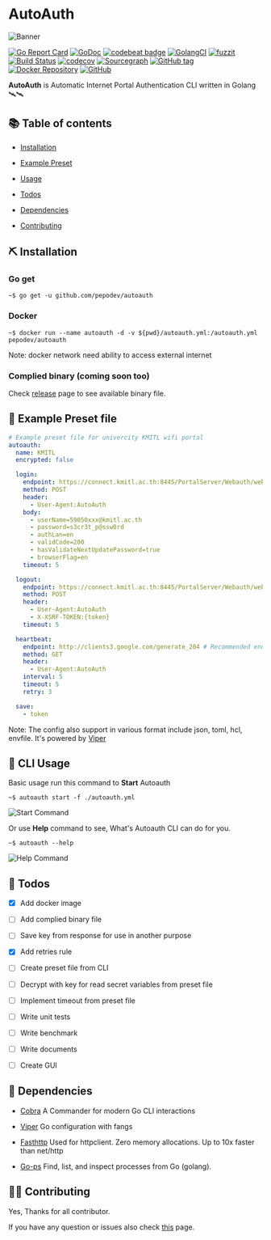 # AutoAuth

![Banner](https://raw.githubusercontent.com/PePoDev/pepodev.github.io/master/doc-assets/autoauth/banner.png)

[![Go Report Card](https://goreportcard.com/badge/github.com/pepodev/autoauth)](https://goreportcard.com/report/github.com/pepodev/autoauth)
[![GoDoc](https://godoc.org/github.com/PePoDev/autoauth?status.svg)](http://godoc.org/github.com/PePoDev/autoauth)
[![codebeat badge](https://codebeat.co/badges/b7d3c2af-ac18-457e-9ff0-4976f11061d3)](https://codebeat.co/projects/github-com-pepodev-autoauth-master)
[![GolangCI](https://golangci.com/badges/github.com/PePoDev/autoauth.svg)](https://golangci.com)
[![fuzzit](https://app.fuzzit.dev/badge?org_id=pepodev-gh)](https://app.fuzzit.dev/orgs/pepodev-gh/dashboard)
[![Build Status](https://travis-ci.com/PePoDev/autoauth.svg?branch=master)](https://travis-ci.com/PePoDev/autoauth)
[![codecov](https://codecov.io/gh/PePoDev/autoauth/branch/master/graph/badge.svg)](https://codecov.io/gh/PePoDev/autoauth)
[![Sourcegraph](https://sourcegraph.com/github.com/PePoDev/autoauth/-/badge.svg)](https://sourcegraph.com/github.com/PePoDev/autoauth?badge)
[![GitHub tag](https://img.shields.io/github/tag/PePoDev/autoauth.svg)](https://github.com/PePoDev/autoauth/releases/latest)
[![Docker Repository](https://img.shields.io/docker/cloud/build/pepodev/autoauth)](https://hub.docker.com/r/pepodev/autoauth)
[![GitHub](https://img.shields.io/github/license/pepodev/autoauth)](https://github.com/PePoDev/autoauth/blob/master/LICENSE)

**AutoAuth** is Automatic Internet Portal Authentication CLI written in Golang 🛰🛰

## 📚 Table of contents

- [Installation](#-installation)

- [Example Preset](#-example-preset-file)

- [Usage](#-cli-usage)

- [Todos](#-todos)

- [Dependencies](#-dependencies)

- [Contributing](#️️-contributing)

## ⛏ Installation

### Go get

```console
~$ go get -u github.com/pepodev/autoauth
```

### Docker

```console
~$ docker run --name autoauth -d -v ${pwd}/autoauth.yml:/autoauth.yml pepodev/autoauth
```

Note: docker network need ability to access external internet

### Complied binary (coming soon too)

Check [release](https://github.com/PePoDev/autoauth/releases) page to see available binary file.

## 📃 Example Preset file

```yml
# Example preset file for univercity KMITL wifi portal
autoauth:
  name: KMITL
  encrypted: false

  login:
    endpoint: https://connect.kmitl.ac.th:8445/PortalServer/Webauth/webAuthAction!login.action
    method: POST
    header:
      - User-Agent:AutoAuth
    body:
      - userName=59050xxx@kmitl.ac.th
      - password=s3cr3t_p@ssw0rd
      - authLan=en
      - validCode=200
      - hasValidateNextUpdatePassword=true
      - browserFlag=en
    timeout: 5

  logout:
    endpoint: https://connect.kmitl.ac.th:8445/PortalServer/Webauth/webAuthAction!logout.action
    method: POST
    header:
      - User-Agent:AutoAuth
      - X-XSRF-TOKEN:{token}
    timeout: 5

  heartbeat:
    endpoint: http://clients3.google.com/generate_204 # Recommended endpoint for heartbeat
    method: GET
    header:
      - User-Agent:AutoAuth
    interval: 5
    timeout: 5
    retry: 3

  save:
    - token
```

Note: The config also support in various format include json, toml, hcl, envfile. It's powered by [Viper](https://github.com/spf13/viper)

## 📕 CLI Usage

Basic usage run this command to **Start** Autoauth

```console
~$ autoauth start -f ./autoauth.yml
```

![Start Command](https://raw.githubusercontent.com/PePoDev/pepodev.github.io/master/doc-assets/autoauth/screenshots/screenshot-2.png)

Or use **Help** command to see, What's Autoauth CLI can do for you.

```console
~$ autoauth --help
```

![Help Command](https://raw.githubusercontent.com/PePoDev/pepodev.github.io/master/doc-assets/autoauth/screenshots/screenshot-1.png)

## 📝 Todos

- [x] Add docker image

- [ ] Add complied binary file

- [ ] Save key from response for use in another purpose

- [x] Add retries rule

- [ ] Create preset file from CLI

- [ ] Decrypt with key for read secret variables from preset file

- [ ] Implement timeout from preset file

- [ ] Write unit tests

- [ ] Write benchmark

- [ ] Write documents

- [ ] Create GUI

## 🛒 Dependencies

- [Cobra](https://github.com/spf13/cobra) A Commander for modern Go CLI interactions

- [Viper](https://github.com/spf13/viper) Go configuration with fangs

- [Fasthttp](https://github.com/valyala/fasthttp) Used for httpclient. Zero memory allocations. Up to 10x faster than net/http

- [Go-ps](https://github.com/mitchellh/go-ps) Find, list, and inspect processes from Go (golang).

## 🕵️‍♀️ Contributing

Yes, Thanks for all contributor.

If you have any question or issues also check [this](https://github.com/PePoDev/autoauth/issues/new) page.
